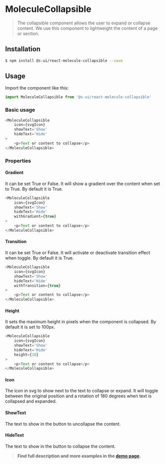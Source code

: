 # MoleculeCollapsible

> The collapsible component allows the user to expand or collapse content. We use this component to lightweight the content of a page or section.

## Installation

```sh
$ npm install @s-ui/react-molecule-collapsible --save
```

## Usage

Import the component like this:

```js
import MoleculeCollapsible from '@s-ui/react-molecule-collapsible'
```

### Basic usage

```js
<MoleculeCollapsible 
    icon={svgIcon} 
    showText='Show' 
    hideText='Hide'
>
    <p>Text or content to collapse</p>
</MoleculeCollapsible>
```

### Properties

#### Gradient

It can be set True or False. It will show a gradient over the content when set to True. By default it is True.

```js
<MoleculeCollapsible 
    icon={svgIcon} 
    showText='Show' 
    hideText='Hide'
    withGradient={true}
>
    <p>Text or content to collapse</p>
</MoleculeCollapsible>
```

#### Transition

It can be set True or False. It will activate or deactivate transition effect when toggle. By default it is True.

```js
<MoleculeCollapsible 
    icon={svgIcon} 
    showText='Show' 
    hideText='Hide'
    withTransition={true}
>
    <p>Text or content to collapse</p>
</MoleculeCollapsible>
```

#### Height

It sets the maximum height in pixels when the component is collapsed. By default it is set to 100px.

```js
<MoleculeCollapsible 
    icon={svgIcon} 
    showText='Show' 
    hideText='Hide'
    height={10}
>
    <p>Text or content to collapse</p>
</MoleculeCollapsible>
```

#### Icon

The icon in svg to show next to the text to collapse or expand. It will toggle between the original position and a rotation of 180 degrees when text is collapsed and expanded.

#### ShowText

The text to show in the button to uncollapse the content.

#### HideText

The text to show in the button to collapse the content.

> **Find full description and more examples in the [demo page](#).**